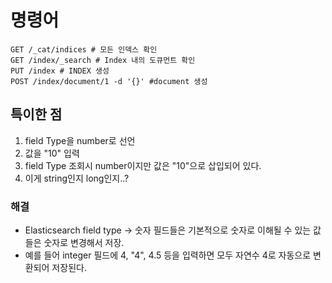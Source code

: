 # 명령어
```shell
GET /_cat/indices # 모든 인덱스 확인
GET /index/_search # Index 내의 도큐먼트 확인
PUT /index # INDEX 생성
POST /index/document/1 -d '{}' #document 생성
```

## 특이한 점
1. field Type을 number로 선언
1. 값을 "10" 입력
1. field Type 조회시 number이지만 값은 "10"으로 삽입되어 있다.
1. 이게 string인지 long인지..?

### 해결
- Elasticsearch field type -> 숫자 필드들은 기본적으로 숫자로 이해될 수 있는 값들은 숫자로 변경해서 저장.
- 예를 들어 integer 필드에 4, "4", 4.5 등을 입력하면 모두 자연수 4로 자동으로 변환되어 저장된다.

